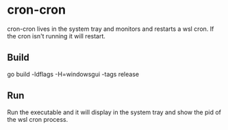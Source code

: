 # cron-cron

cron-cron lives in the system tray and monitors and restarts a wsl cron. If the cron isn't running it will restart.

## Build

go build -ldflags -H=windowsgui -tags release

## Run

Run the executable and it will display in the system tray and show the pid of the wsl cron process.

